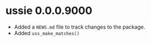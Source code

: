 # ussie 0.0.0.9000

* Added a `NEWS.md` file to track changes to the package.
* Added `uss_make_matches()`

